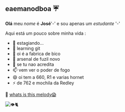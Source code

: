 ## eaemanodboa ☔

__Olá__ meu _nome_ é **José**'-' e sou apenas um *estudante* '-'

Aqui está um pouco sobre minha vida :
- 🔭 estagiando...
- 🌱 learning git
- 👯 oi é a fabrica de bico 
- 🤔 arsenal de fuzil novo
- 💬 se tu nao acredita
- 📫 vem ver o poder de fogo
- 😄 oi tem a 660, R1 e varias hornet
- ⚡ de 762 e mochila da Redley

🐊 [whats is this melody😱](https://www.youtube.com/watch?v=rIkDNCIz6as)

![👁🐈](https://encrypted-tbn0.gstatic.com/images?q=tbn:ANd9GcRVp37aAkM3iW5Lr-hOHLYTTYcOyJRvHTq6__Kq_zrX&s)

